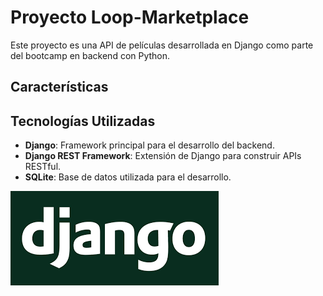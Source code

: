# Proyecto Loop-Marketplace

Este proyecto es una API de películas desarrollada en Django como parte del bootcamp en backend con Python. 

## Características

## Tecnologías Utilizadas

- **Django**: Framework principal para el desarrollo del backend.
- **Django REST Framework**: Extensión de Django para construir APIs RESTful.
- **SQLite**: Base de datos utilizada para el desarrollo.

![Logo de Django](https://github.com/JaimeMoc/Curso_Python/blob/e62b91e6c77432a2782d66435f698b4864236e1d/Django/logo.png)
